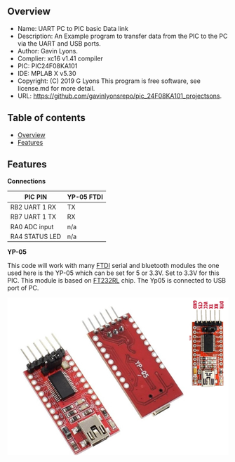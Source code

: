 
Overview
--------------------------------------------
* Name: UART PC to PIC basic Data link
* Description: An Example program to transfer data from the PIC to the PC via 
the UART and USB ports. 
* Author: Gavin Lyons.
* Complier: xc16 v1.41 compiler
* PIC: PIC24F08KA101
* IDE:  MPLAB X v5.30
* Copyright: (C) 2019 G Lyons This program is free software, see license.md for more detail.
* URL: https://github.com/gavinlyonsrepo/pic_24F08KA101_projectsons.


Table of contents
---------------------------

  * [Overview](#overview)
  * [Features](#features)


Features
----------------------

**Connections**

| PIC PIN | YP-05 FTDI | 
| ---  | --- | 
| RB2 UART 1 RX | TX |  
| RB7 UART 1 TX | RX | 
| RA0 ADC input | n/a |  
| RA4 STATUS LED | n/a  | 


**YP-05**

This code will work with many [FTDI](https://en.wikipedia.org/wiki/FTDI) serial and bluetooth modules the one used here is
the YP-05 which can be set for 5 or 3.3V. Set to 3.3V for this PIC.
This module is based on [FT232RL](https://www.sparkfun.com/datasheets/IC/FT232R_v104.pdf) chip. 
The Yp05 is connected to USB port of PC.

![ yp05 ](https://github.com/gavinlyonsrepo/pic_24F08KA101_projects/blob/master/images/3.jpg)



